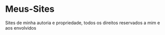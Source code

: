 # Meus-Sites
Sites de minha autoria e propriedade, todos os direitos reservados a mim e aos envolvidos
